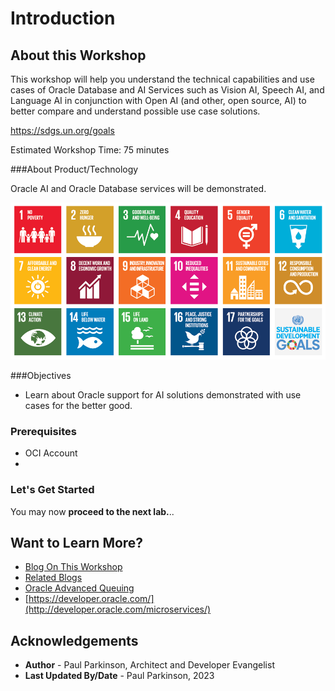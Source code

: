 # Introduction

## About this Workshop

This workshop will help you understand the technical capabilities and use cases of Oracle Database and AI Services
 such as Vision AI, Speech AI, and Language AI 
in conjunction with Open AI (and other, open source, AI) to better compare and understand possible use case solutions.

https://sdgs.un.org/goals

Estimated Workshop Time: 75 minutes

###About Product/Technology

Oracle AI and Oracle Database services will be demonstrated.

![](./images/UN-sustainabilitygoals.png "UN sustainability goals")


###Objectives

- Learn about Oracle support for AI solutions demonstrated with use cases for the better good.

### Prerequisites

- OCI Account
- 

### Let's Get Started

You may now **proceed to the next lab.**..

## Want to Learn More?

* [Blog On This Workshop](https://dzone.com/articles/simplify-microservice-transactions-with-oracle-dat)
* [Related Blogs](https://dzone.com/users/4571557/paulparkinson.html)
* [Oracle Advanced Queuing](https://docs.oracle.com/en/database/oracle/oracle-database/19/adque/aq-introduction.html)
* [https://developer.oracle.com/](http://developer.oracle.com/microservices/)

## Acknowledgements

* **Author** - Paul Parkinson, Architect and Developer Evangelist
* **Last Updated By/Date** - Paul Parkinson, 2023
